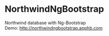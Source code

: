 # NorthwindNgBootstrap
Northwind database with Ng-Bootstrap
<br />
Demo: http://northwindngbootstrap.apphb.com
